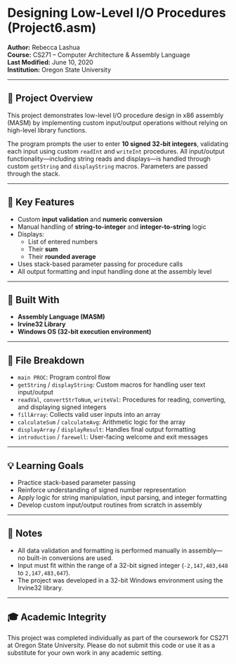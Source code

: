 # Designing Low-Level I/O Procedures (Project6.asm)

**Author:** Rebecca Lashua  
**Course:** CS271 – Computer Architecture & Assembly Language  
**Last Modified:** June 10, 2020  
**Institution:** Oregon State University

---

## 📝 Project Overview

This project demonstrates low-level I/O procedure design in x86 assembly (MASM) by implementing custom input/output operations without relying on high-level library functions.

The program prompts the user to enter **10 signed 32-bit integers**, validating each input using custom `readInt` and `writeInt` procedures. All input/output functionality—including string reads and displays—is handled through custom `getString` and `displayString` macros. Parameters are passed through the stack.

---

## 🧠 Key Features

- Custom **input validation** and **numeric conversion**
- Manual handling of **string-to-integer** and **integer-to-string** logic
- Displays:
  - List of entered numbers
  - Their **sum**
  - Their **rounded average**
- Uses stack-based parameter passing for procedure calls
- All output formatting and input handling done at the assembly level

---

## 🔧 Built With

- **Assembly Language (MASM)**
- **Irvine32 Library**
- **Windows OS (32-bit execution environment)**

---

## 📂 File Breakdown

- `main PROC`: Program control flow
- `getString` / `displayString`: Custom macros for handling user text input/output
- `readVal`, `convertStrToNum`, `writeVal`: Procedures for reading, converting, and displaying signed integers
- `fillArray`: Collects valid user inputs into an array
- `calculateSum` / `calculateAvg`: Arithmetic logic for the array
- `displayArray` / `displayResult`: Handles final output formatting
- `introduction` / `farewell`: User-facing welcome and exit messages

---

## 💡 Learning Goals

- Practice stack-based parameter passing
- Reinforce understanding of signed number representation
- Apply logic for string manipulation, input parsing, and integer formatting
- Develop custom input/output routines from scratch in assembly

---

## 📌 Notes

- All data validation and formatting is performed manually in assembly—no built-in conversions are used.
- Input must fit within the range of a 32-bit signed integer (`-2,147,483,648` to `2,147,483,647`).
- The project was developed in a 32-bit Windows environment using the Irvine32 library.

---

## 🎓 Academic Integrity

This project was completed individually as part of the coursework for CS271 at Oregon State University. Please do not submit this code or use it as a substitute for your own work in any academic setting.

